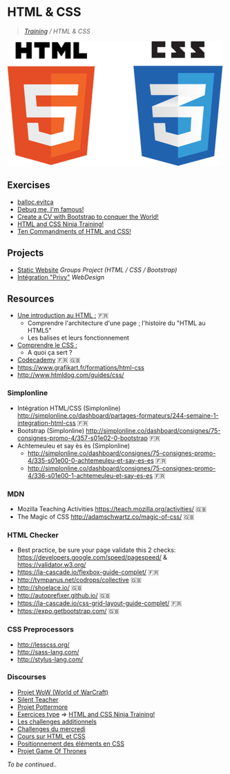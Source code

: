 # HTML & CSS

>_[Training](https://github.com/simplonco/training) / HTML & CSS_

![HTML5 & CSS3](html_css.png)

## Exercises

* [balloc.evitca](https://github.com/simplonco/balloc.evitca)
* [Debug me, I'm famous!](https://github.com/simplonco/Debug-me-I-m-famous)
* [Create a CV with Bootstrap to conquer the World!](https://github.com/simplonco/Create-a-CV-with-Bootstrap-to-conquer-the-World)
* [HTML and CSS Ninja Training!](https://github.com/simplonco/HTML-and-CSS-Ninja-Training)
* [Ten Commandments of HTML and CSS!](https://github.com/simplonco/Ten-Commandments-of-HTML-and-CSS)

## Projects

* [Static Website](https://github.com/simplonco/project-static-website) _Groups Project (HTML / CSS / Bootstrap)_
* [Intégration "Privy"](https://github.com/simplonco/project-privy) _WebDesign_

## Resources

* [Une introduction au HTML :](https://developer.mozilla.org/fr/docs/Web/Guide/HTML/Introduction) :fr:
  * Comprendre l'architecture d'une page ; l'histoire du "HTML au HTML5"
  * Les balises et leurs fonctionnement
* [Comprendre le CSS :](https://docs.webplatform.org/wiki/css/tutorials)
  * A quoi ça sert ?
* [Codecademy](http://codecademy.com) :fr: :gb:
* https://www.grafikart.fr/formations/html-css
* http://www.htmldog.com/guides/css/

### Simplonline

* Intégration HTML/CSS (Simplonline)
  http://simplonline.co/dashboard/partages-formateurs/244-semaine-1-integration-html-css :fr:
* Bootstrap (Simplonline)
  http://simplonline.co/dashboard/consignes/75-consignes-promo-4/357-s01e02-0-bootstrap :fr:
* Achtemeuleu et say ès ès (Simplonline)
  * http://simplonline.co/dashboard/consignes/75-consignes-promo-4/335-s01e00-0-achtemeuleu-et-say-es-es :fr:
  * http://simplonline.co/dashboard/consignes/75-consignes-promo-4/336-s01e00-1-achtemeuleu-et-say-es-es :fr:

### MDN

* Mozilla Teaching Activities
  https://teach.mozilla.org/activities/ :gb:
* The Magic of CSS
  http://adamschwartz.co/magic-of-css/ :gb:

### HTML Checker

* Best practice, be sure your page validate this 2 checks: https://developers.google.com/speed/pagespeed/ & https://validator.w3.org/
* https://la-cascade.io/flexbox-guide-complet/ :fr:
* http://tympanus.net/codrops/collective :gb:
* http://shoelace.io/ :gb:
* http://autoprefixer.github.io/ :gb:
* https://la-cascade.io/css-grid-layout-guide-complet/ :fr:
* https://expo.getbootstrap.com/ :gb:

### CSS Preprocessors

* http://lesscss.org/
* http://sass-lang.com/
* http://stylus-lang.com/

### Discourses

* [Projet WoW (World of WarCraft)](http://discourse.simplon.co/t/projet-wow-world-of-warcraft/117)
* [Silent Teacher](http://discourse.simplon.co/t/silent-teacher/116)
* [Projet Pottermore](http://discourse.simplon.co/t/projet-pottermore/118)
* [Exercices type](http://discourse.simplon.co/t/exercices-type/121) => [HTML and CSS Ninja Training!](https://github.com/simplonco/HTML-and-CSS-Ninja-Training)
* [Les challenges additionnels](http://discourse.simplon.co/t/les-challenges-additionnels/61)
* [Challenges du mercredi](http://discourse.simplon.co/t/challenges-du-mercredi/60)
* [Cours sur HTML et CSS](http://discourse.simplon.co/t/cours-sur-html-et-css/33)
* [Positionnement des éléments en CSS](http://discourse.simplon.co/t/positionnement-des-elements-en-css/35)
* [Projet Game Of Thrones](http://discourse.simplon.co/t/projet-game-of-thrones/119)

_To be continued.._
